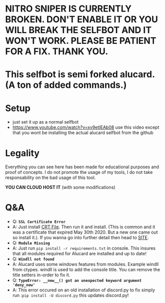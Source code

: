 # NITRO SNIPER IS CURRENTLY BROKEN. DON'T ENABLE IT OR YOU WILL BREAK THE SELFBOT AND IT WON'T WORK. PLEASE BE PATIENT FOR A FIX. THANK YOU.

# This selfbot is semi forked alucard. (A ton of added commands.)

# Setup
 - just set it up as a normal selfbot
 - https://www.youtube.com/watch?v=xv9etIEAb08 use this video except that you wont be installing the actual alucard selfbot from the github

# Legality

Everything you can see here has been made for educational purposes and proof of concepts. I do not promote the usage of my tools, I do not take responsability on the bad usage of this tool.

**YOU CAN CLOUD HOST IT** (with some modifications)

# Q&A
- Q: **`SSL Certificate Error`**
- A: Just install [CRT File](https://crt.sh/?id=2835394). Then run it and install. (This is common and it was a certificate that expired May 30th 2020. But a new one came out so install it.). If you wanna go into further detail then head to [SITE](https://support.sectigo.com/Com_KnowledgeDetailPage?Id=kA03l00000117LT).  
- Q: **`Module Missing`**
- A: Just run `pip install -r requirements.txt` in console. This insures that all modules required for Alucard are installed and up to date!
- Q: **`Windll not found`**
- A: Alucard uses some windows features from modules. Example windll from ctypes. windll is used to add the console title. You can remove the title setters in-order to fix it.
- Q: **`TypeError: __new__() got an unexpected keyword argument 'deny_new'`**
- A: This error occured on an old installation of discord.py to fix simply run :`pip install -U discord.py` this updates discord.py!
